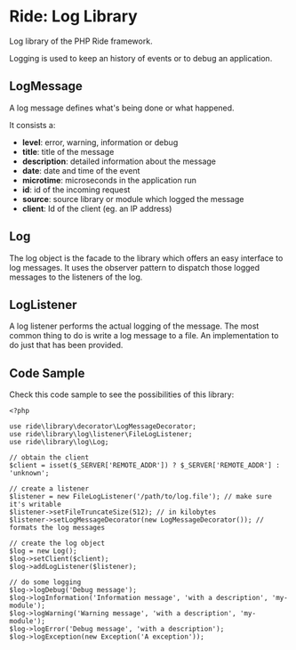 # Ride: Log Library

Log library of the PHP Ride framework.

Logging is used to keep an history of events or to debug an application.

## LogMessage

A log message defines what's being done or what happened.

It consists a:

* __level__: error, warning, information or debug
* __title__: title of the message
* __description__: detailed information about the message
* __date__: date and time of the event
* __microtime__: microseconds in the application run 
* __id__: id of the incoming request
* __source__: source library or module which logged the message 
* __client__: Id of the client (eg. an IP address)

## Log

The log object is the facade to the library which offers an easy interface to log messages.
It uses the observer pattern to dispatch those logged messages to the listeners of the log.

## LogListener

A log listener performs the actual logging of the message.
The most common thing to do is write a log message to a file.
An implementation to do just that has been provided.

## Code Sample

Check this code sample to see the possibilities of this library:

    <?php
    
    use ride\library\decorator\LogMessageDecorator;
    use ride\library\log\listener\FileLogListener;
    use ride\library\log\Log;
    
    // obtain the client
    $client = isset($_SERVER['REMOTE_ADDR']) ? $_SERVER['REMOTE_ADDR'] : 'unknown';

    // create a listener
    $listener = new FileLogListener('/path/to/log.file'); // make sure it's writable
    $listener->setFileTruncateSize(512); // in kilobytes
    $listener->setLogMessageDecorator(new LogMessageDecorator()); // formats the log messages
    
    // create the log object
    $log = new Log();
    $log->setClient($client);
    $log->addLogListener($listener);
    
    // do some logging
    $log->logDebug('Debug message');
    $log->logInformation('Information message', 'with a description', 'my-module');
    $log->logWarning('Warning message', 'with a description', 'my-module');
    $log->logError('Debug message', 'with a description');
    $log->logException(new Exception('A exception'));